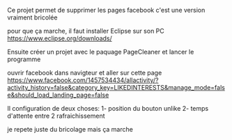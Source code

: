 Ce projet permet de supprimer les pages facebook
c'est une version vraiment bricolée

pour que ça marche, il faut installer Eclipse sur son PC
https://www.eclipse.org/downloads/


Ensuite créer un projet avec le paquage PageCleaner
et lancer le programme


ouvrir facebook dans navigteur et aller sur cette page 
https://www.facebook.com/1457534434/allactivity/?activity_history=false&category_key=LIKEDINTERESTS&manage_mode=false&should_load_landing_page=false



Il configuration de deux choses:
 1- position du bouton unlike
 2- temps d'attente entre 2 rafraichissement


je repete juste du bricolage mais ça marche


